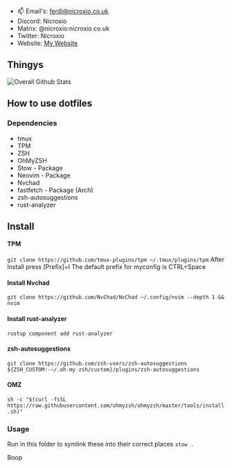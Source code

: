 - 📫 Email's: ferdi@nicroxio.co.uk
- Discord: Nicroxio
- Matrix: @nicroxio:nicroxio.co.uk 
- Twitter: Nicroxio
- Website: [My Website](https://nicroxio.co.uk)

## Thingys
![Overall Github Stats](https://github-readme-stats.vercel.app/api?username=Nicroxio&show_icons=true&theme=gruvbox)

## How to use dotfiles

### Dependencies

* tmux
* TPM
* ZSH
* OhMyZSH
* Stow - Package
* Neovim - Package
* Nvchad
* fastfetch - Package (Arch)
* zsh-autosuggestions
* rust-analyzer


## Install

#### TPM

`git clone https://github.com/tmux-plugins/tpm ~/.tmux/plugins/tpm`
After Install press [Prefix]+I
The default prefix for myconfig is CTRL+Space

#### Install Nvchad

`git clone https://github.com/NvChad/NvChad ~/.config/nvim --depth 1 && nvim`

#### Install rust-analyzer

`rustup component add rust-analyzer` 

#### zsh-autosuggestions

`git clone https://github.com/zsh-users/zsh-autosuggestions ${ZSH_CUSTOM:-~/.oh-my-zsh/custom}/plugins/zsh-autosuggestions`

#### OMZ

`sh -c "$(curl -fsSL https://raw.githubusercontent.com/ohmyzsh/ohmyzsh/master/tools/install.sh)"`


### Usage

Run in this folder to symlink these into their correct places
`stow .`








Boop
